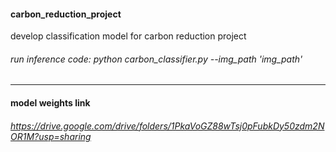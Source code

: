 #### carbon_reduction_project
develop classification model for carbon reduction project

###### run inference code: python carbon_classifier.py --img_path 'img_path'
---
#### model weights link
###### https://drive.google.com/drive/folders/1PkaVoGZ88wTsj0pFubkDy50zdm2NOR1M?usp=sharing